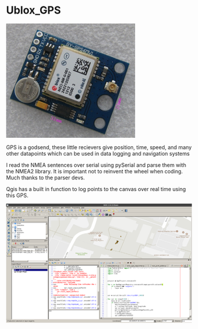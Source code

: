 # Ublox_GPS
<img src="ublox_6_close.jpg" alt="alt ublox" width=350 >

GPS is a godsend, these little recievers give position, time, speed, and many other datapoints which can be used in data logging and navigation systems

I read the NMEA sentences over serial using pySerial and parse them with the NMEA2 library. It is important not to reinvent the wheel when coding. Much thanks to the parser devs.

Qgis has a built in function to log points to the canvas over real time using this GPS. 

![alt screenshot](pyQgis_screenshot.png)
